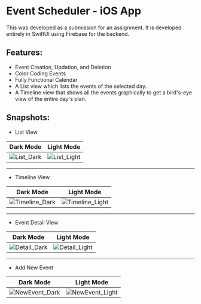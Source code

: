 # Event Scheduler - iOS App
This was developed as a submission for an assignment. It is developed entirely in SwiftUI using Firebase for the backend.

## Features:
- Event Creation, Updation, and Deletion
- Color Coding Events
- Fully Functional Calendar
- A List view which lists the events of the selected day.
- A Timeline view that shows all the events graphically to get a bird's-eye view of the entire day's plan.

## Snapshots:
- List View

Dark Mode | Light Mode
:-------------------------:|:-------------------------:
![List_Dark](https://github.com/user-attachments/assets/6d05a0dd-7a56-4ce0-9e46-992b1a3d82b0) | ![List_Light](https://github.com/user-attachments/assets/0b49e57e-91e4-4d4b-bc97-4eb46f981ca8)

---
- Timeline View

Dark Mode | Light Mode
:-------------------------:|:-------------------------:
![Timeline_Dark](https://github.com/user-attachments/assets/79645a72-a04c-4629-bb96-dd65ef1bf217) | ![Timeline_Light](https://github.com/user-attachments/assets/4cc62423-2d07-4f06-8cf4-2cf5c4da5099)

---
- Event Detail View

Dark Mode | Light Mode
:-------------------------:|:-------------------------:
![Detail_Dark](https://github.com/user-attachments/assets/febbbe34-d411-4fc2-a397-cc1dd6030889) | ![Detail_Light](https://github.com/user-attachments/assets/edea12dc-f434-4daf-8e3e-a55f481f6f95)

---
- Add New Event

Dark Mode | Light Mode
:-------------------------:|:-------------------------:
![NewEvent_Dark](https://github.com/user-attachments/assets/a814ee86-d4ab-4d60-af47-fd3b7e42a2fd) | ![NewEvent_Light](https://github.com/user-attachments/assets/c3c624d4-447c-4985-a616-c43ac414d36d)
